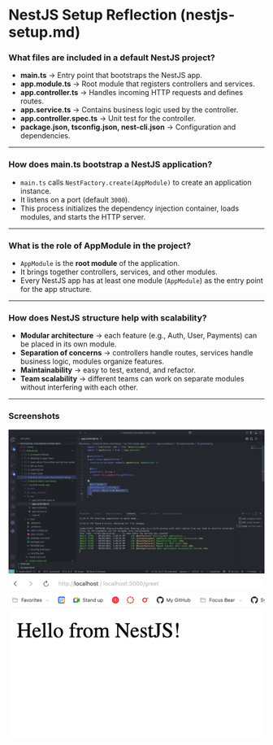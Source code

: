 # NestJS Setup Reflection (nestjs-setup.md)

### What files are included in a default NestJS project?

- **main.ts** → Entry point that bootstraps the NestJS app.
- **app.module.ts** → Root module that registers controllers and services.
- **app.controller.ts** → Handles incoming HTTP requests and defines routes.
- **app.service.ts** → Contains business logic used by the controller.
- **app.controller.spec.ts** → Unit test for the controller.
- **package.json, tsconfig.json, nest-cli.json** → Configuration and dependencies.

---

### How does main.ts bootstrap a NestJS application?

- `main.ts` calls `NestFactory.create(AppModule)` to create an application instance.
- It listens on a port (default `3000`).
- This process initializes the dependency injection container, loads modules, and starts the HTTP server.

---

### What is the role of AppModule in the project?

- `AppModule` is the **root module** of the application.
- It brings together controllers, services, and other modules.
- Every NestJS app has at least one module (`AppModule`) as the entry point for the app structure.

---

### How does NestJS structure help with scalability?

- **Modular architecture** → each feature (e.g., Auth, User, Payments) can be placed in its own module.
- **Separation of concerns** → controllers handle routes, services handle business logic, modules organize features.
- **Maintainability** → easy to test, extend, and refactor.
- **Team scalability** → different teams can work on separate modules without interfering with each other.

---

### Screenshots

![Screenshot of running nestjs application](./screenshots/image.png)
![Screenshot of testing greeting GET](./screenshots/image-1.png)
